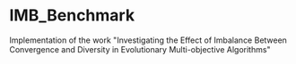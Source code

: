 # IMB_Benchmark
Implementation of the work "Investigating the Effect of Imbalance Between Convergence and Diversity in Evolutionary Multi-objective Algorithms"
